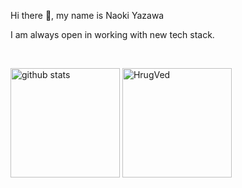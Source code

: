 <p>Hi there 👋, my name is Naoki Yazawa</p>
<p>I am always open in working with new tech stack.</p><br>

<p align="left">
  <img alt="github stats" height="175px" src="https://github-readme-stats.vercel.app/api?username=NaokiYazawa&show_icons=ture" />
  <img height="175px" src="https://github-readme-streak-stats.herokuapp.com/?user=NaokiYazawa" alt="HrugVed" />
</p>


<!--
**NaokiYazawa/NaokiYazawa** is a ✨ _special_ ✨ repository because its `README.md` (this file) appears on your GitHub profile.

Here are some ideas to get you started:

- 🔭 I’m currently working on ...
- 🌱 I’m currently learning ...
- 👯 I’m looking to collaborate on ...
- 🤔 I’m looking for help with ...
- 💬 Ask me about ...
- 📫 How to reach me: ...
- 😄 Pronouns: ...
- ⚡ Fun fact: ...
-->
